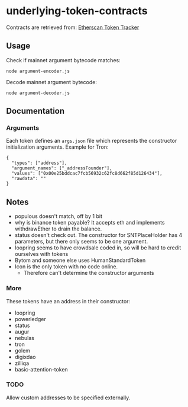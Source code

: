 # underlying-token-contracts

Contracts are retrieved from:
[Etherscan Token Tracker](https://etherscan.io/tokens)

## Usage
Check if mainnet argument bytecode matches:

    node argument-encoder.js

Decode mainnet argument bytecode:

    node argument-decoder.js


## Documentation
### Arguments
Each token defines an `args.json` file which represents the constructor initialization arguments. Example for Tron:

    {
      "types": ["address"],
      "argument_names": ["_addressFounder"],
      "values": ["0x00e25bddcac7fcb56932c62fc8d662f85d126434"],
      "rawdata": ""
    }

## Notes
- populous doesn't match, off by 1 bit
- why is binance token payable? It accepts eth and implements withdrawEther to drain the balance.
- status doesn't check out. The constructor for SNTPlaceHolder has 4 parameters, but there only seems to be one argument.
- loopring seems to have crowdsale coded in, so will be hard to credit ourselves with tokens
- Bytom and someone else uses HumanStandardToken
- Icon is the only token with no code online.
  - Therefore can't determine the constructor arguments

### More
These tokens have an address in their constructor:

- loopring
- powerledger
- status
- augur
- nebulas
- tron
- golem
- digixdao
- zilliqa
- basic-attention-token

### TODO
Allow custom addresses to be specified externally.
